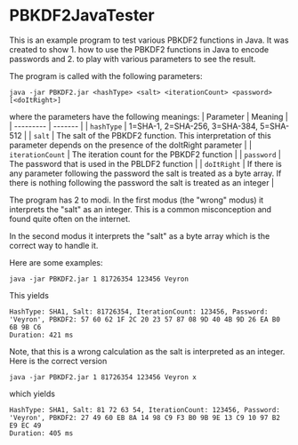 # PBKDF2JavaTester

This is an example program to test various PBKDF2 functions in Java. It was created to show 1. how to use the PBKDF2 functions in Java to encode passwords and 2. to play with various parameters to see the result.

The program is called with the following parameters:

```
java -jar PBKDF2.jar <hashType> <salt> <iterationCount> <password> [<doItRight>]
```
where the parameters have the following meanings:
| Parameter | Meaning |
| --------- | ------- |
| `hashType` | 1=SHA-1, 2=SHA-256, 3=SHA-384, 5=SHA-512 |
| `salt` | The salt of the PBKDF2 function. This interpretation of this parameter depends on the presence of the doItRight parameter |
| `iterationCount` | The iteration count for the PBKDF2 function |
| `password` | The password that is used in the PBLDF2 function |
| `doItRight` | If there is any parameter following the password the salt is treated as a byte array. If there is nothing following the password the salt is treated as an integer |

The program has 2 to modi. In the first modus (the "wrong" modus) it interprets the "salt" as an integer. This is a common misconception and found quite often on the internet.

In the second modus it interprets the "salt" as a byte array which is the correct way to handle it.

Here are some examples:

```
java -jar PBKDF2.jar 1 81726354 123456 Veyron
```

This yields

```
HashType: SHA1, Salt: 81726354, IterationCount: 123456, Password: 'Veyron', PBKDF2: 57 60 62 1F 2C 20 23 57 87 08 9D 40 4B 9D 26 EA B0 6B 9B C6
Duration: 421 ms
```

Note, that this is a wrong calculation as the salt is interpreted as an integer. Here is the correct version

```
java -jar PBKDF2.jar 1 81726354 123456 Veyron x
```

which yields

```
HashType: SHA1, Salt: 81 72 63 54, IterationCount: 123456, Password: 'Veyron', PBKDF2: 27 49 60 EB 8A 14 98 C9 F3 B0 9B 9E 13 C9 10 97 B2 E9 EC 49
Duration: 405 ms
```
